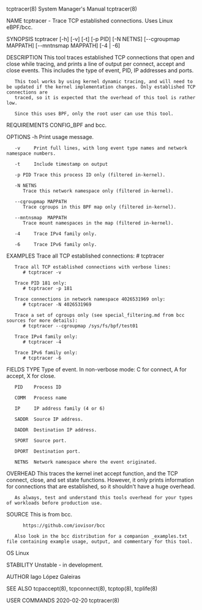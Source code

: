 tcptracer(8)							    System Manager's Manual							  tcptracer(8)

NAME
       tcptracer - Trace TCP established connections. Uses Linux eBPF/bcc.

SYNOPSIS
       tcptracer [-h] [-v] [-t] [-p PID] [-N NETNS] [--cgroupmap MAPPATH] [--mntnsmap MAPPATH] [-4 | -6]

DESCRIPTION
       This  tool traces established TCP connections that open and close while tracing, and prints a line of output per connect, accept and close events. This
       includes the type of event, PID, IP addresses and ports.

       This tool works by using kernel dynamic tracing, and will need to be updated if the kernel implementation changes. Only established TCP connections are
       traced, so it is expected that the overhead of this tool is rather low.

       Since this uses BPF, only the root user can use this tool.

REQUIREMENTS
       CONFIG_BPF and bcc.

OPTIONS
       -h     Print usage message.

       -v     Print full lines, with long event type names and network namespace numbers.

       -t     Include timestamp on output

       -p PID Trace this process ID only (filtered in-kernel).

       -N NETNS
	      Trace this network namespace only (filtered in-kernel).

       --cgroupmap MAPPATH
	      Trace cgroups in this BPF map only (filtered in-kernel).

       --mntnsmap  MAPPATH
	      Trace mount namespaces in the map (filtered in-kernel).

       -4     Trace IPv4 family only.

       -6     Trace IPv6 family only.

EXAMPLES
       Trace all TCP established connections:
	      # tcptracer

       Trace all TCP established connections with verbose lines:
	      # tcptracer -v

       Trace PID 181 only:
	      # tcptracer -p 181

       Trace connections in network namespace 4026531969 only:
	      # tcptracer -N 4026531969

       Trace a set of cgroups only (see special_filtering.md from bcc sources for more details):
	      # tcptracer --cgroupmap /sys/fs/bpf/test01

       Trace IPv4 family only:
	      # tcptracer -4

       Trace IPv6 family only:
	      # tcptracer -6

FIELDS
       TYPE   Type of event. In non-verbose mode: C for connect, A for accept, X for close.

       PID    Process ID

       COMM   Process name

       IP     IP address family (4 or 6)

       SADDR  Source IP address.

       DADDR  Destination IP address.

       SPORT  Source port.

       DPORT  Destination port.

       NETNS  Network namespace where the event originated.

OVERHEAD
       This traces the kernel inet accept function, and the TCP connect, close, and set state functions. However, it only prints information  for  connections
       that are established, so it shouldn't have a huge overhead.

       As always, test and understand this tools overhead for your types of workloads before production use.

SOURCE
       This is from bcc.

	      https://github.com/iovisor/bcc

       Also look in the bcc distribution for a companion _examples.txt file containing example usage, output, and commentary for this tool.

OS
       Linux

STABILITY
       Unstable - in development.

AUTHOR
       Iago López Galeiras

SEE ALSO
       tcpaccept(8), tcpconnect(8), tcptop(8), tcplife(8)

USER COMMANDS								  2020-02-20								  tcptracer(8)
